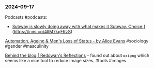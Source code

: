 ### 2024-09-17

Podcasts #podcasts:
*  [Subway is slowly doing away with what makes it Subway. Choice.](https://www.listennotes.com/podcasts/daybreak/subway-is-slowly-doing-away-DplmYijha7Q/ )](https://lnns.co/4tlM7kqFRzS)

[Automation, Ageing & Men's Loss of Status - by Alice Evans](https://www.ggd.world/p/automation-ageing-and-mens-loss-of) #sociology #gender #masculinity

[Behind the blog | Redowan's Reflections](https://rednafi.com/misc/behind_the_blog/) - found out about `oxipng` which seems like a nice tool to reduce image sizes. #tools #images 

